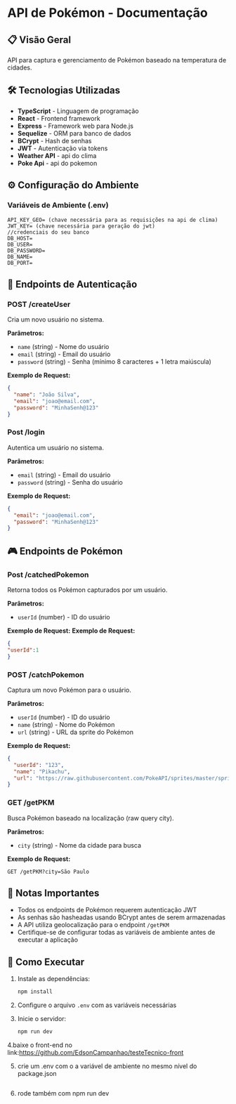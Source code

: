 # API de Pokémon - Documentação

## 📋 Visão Geral

API para captura e gerenciamento de Pokémon baseado na temperatura de cidades.

## 🛠️ Tecnologias Utilizadas

- **TypeScript** - Linguagem de programação
- **React** - Frontend framework
- **Express** - Framework web para Node.js
- **Sequelize** - ORM para banco de dados
- **BCrypt** - Hash de senhas
- **JWT** - Autenticação via tokens
- **Weather API** - api do clima
- **Poke Api** - api do pokemon

## ⚙️ Configuração do Ambiente

### Variáveis de Ambiente (.env)

```env
API_KEY_GEO= (chave necessária para as requisições na api de clima)
JWT_KEY= (chave necessária para geração do jwt)
//credenciais do seu banco
DB_HOST=
DB_USER=
DB_PASSWORD=
DB_NAME=
DB_PORT=
```

## 🔐 Endpoints de Autenticação

### POST /createUser
Cria um novo usuário no sistema.

**Parâmetros:**
- `name` (string) - Nome do usuário
- `email` (string) - Email do usuário
- `password` (string) - Senha (mínimo 8 caracteres + 1 letra maiúscula)

**Exemplo de Request:**
```json
{
  "name": "João Silva",
  "email": "joao@email.com",
  "password": "MinhaSenh@123"
}
```

### Post /login
Autentica um usuário no sistema.

**Parâmetros:**
- `email` (string) - Email do usuário
- `password` (string) - Senha do usuário

**Exemplo de Request:**
```json
{
  "email": "joao@email.com",
  "password": "MinhaSenh@123"
}
```

## 🎮 Endpoints de Pokémon

### Post /catchedPokemon
Retorna todos os Pokémon capturados por um usuário.

**Parâmetros:**
- `userId` (number) - ID do usuário

**Exemplo de Request:**
**Exemplo de Request:**
```json
{
"userId":1
}
```

### POST /catchPokemon
Captura um novo Pokémon para o usuário.

**Parâmetros:**
- `userId` (number) - ID do usuário
- `name` (string) - Nome do Pokémon
- `url` (string) - URL da sprite do Pokémon

**Exemplo de Request:**
```json
{
  "userId": "123",
  "name": "Pikachu",
  "url": "https://raw.githubusercontent.com/PokeAPI/sprites/master/sprites/pokemon/25.png"
}
```

### GET /getPKM
Busca Pokémon baseado na localização (raw query city).

**Parâmetros:**
- `city` (string) - Nome da cidade para busca

**Exemplo de Request:**
```
GET /getPKM?city=São Paulo
```

## 📝 Notas Importantes

- Todos os endpoints de Pokémon requerem autenticação JWT
- As senhas são hasheadas usando BCrypt antes de serem armazenadas
- A API utiliza geolocalização para o endpoint `/getPKM`
- Certifique-se de configurar todas as variáveis de ambiente antes de executar a aplicação

## 🚀 Como Executar

1. Instale as dependências:
   ```bash
   npm install
   ```

2. Configure o arquivo `.env` com as variáveis necessárias


3. Inicie o servidor:
   ```bash
   npm run dev
   ```

4.baixe o front-end no link:https://github.com/EdsonCampanhao/testeTecnico-front

5. crie um .env com o a variável de ambiente no mesmo nível do package.json
    ```NEXT_PUBLIC_API_URL=http://localhost:3000
   ```

6. rode também com npm run dev
   

